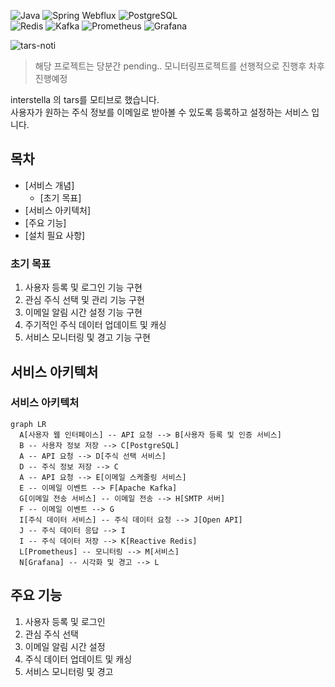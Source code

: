 ![Java](https://img.shields.io/badge/language-Java-blue) ![Spring Webflux](https://img.shields.io/badge/framework-Spring_Webflux-brightgreen) ![PostgreSQL](https://img.shields.io/badge/database-PostgreSQL-blue) \
![Redis](https://img.shields.io/badge/cache-Redis-red) ![Kafka](https://img.shields.io/badge/message_broker-Kafka-orange) ![Prometheus](https://img.shields.io/badge/monitoring-Prometheus-purple) ![Grafana](https://img.shields.io/badge/visualization-Grafana-yellowgreen)

![tars-noti](https://user-images.githubusercontent.com/61622657/226113256-f64492b9-7a53-4551-b042-0e3d5f8963b9.gif)

> 해당 프로젝트는 당분간 pending.. 모니터링프로젝트를 선행적으로 진행후 차후 진행예정

interstella 의 tars를 모티브로 했습니다. \
사용자가 원하는 주식 정보를 이메일로 받아볼 수 있도록 등록하고 설정하는 서비스 입니다.

## 목차

-   [서비스 개념]
    -   [초기 목표]
-   [서비스 아키텍처]
-   [주요 기능]
-   [설치 필요 사항]

### 초기 목표

1.  사용자 등록 및 로그인 기능 구현
2.  관심 주식 선택 및 관리 기능 구현
3.  이메일 알림 시간 설정 기능 구현
4.  주기적인 주식 데이터 업데이트 및 캐싱
5.  서비스 모니터링 및 경고 기능 구현

## 서비스 아키텍처

### 서비스 아키텍처
```mermaid
graph LR
  A[사용자 웹 인터페이스] -- API 요청 --> B[사용자 등록 및 인증 서비스]
  B -- 사용자 정보 저장 --> C[PostgreSQL]
  A -- API 요청 --> D[주식 선택 서비스]
  D -- 주식 정보 저장 --> C
  A -- API 요청 --> E[이메일 스케줄링 서비스]
  E -- 이메일 이벤트 --> F[Apache Kafka]
  G[이메일 전송 서비스] -- 이메일 전송 --> H[SMTP 서버]
  F -- 이메일 이벤트 --> G
  I[주식 데이터 서비스] -- 주식 데이터 요청 --> J[Open API]
  J -- 주식 데이터 응답 --> I
  I -- 주식 데이터 저장 --> K[Reactive Redis]
  L[Prometheus] -- 모니터링 --> M[서비스]
  N[Grafana] -- 시각화 및 경고 --> L

```



## 주요 기능

1.  사용자 등록 및 로그인
2.  관심 주식 선택
3.  이메일 알림 시간 설정
4.  주식 데이터 업데이트 및 캐싱
5.  서비스 모니터링 및 경고
